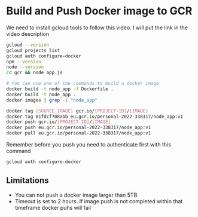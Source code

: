 # Build and Push Docker image to GCR

We need to install gcloud tools to follow this video. I will put the link in the video description

```bash
gcloud --version
gcloud projects list
gcloud auth configure-docker
npm --version
node --version
cd gcr && node app.js

# You can use one of the commands to build a docker image
docker build -t node_app -f Dockerfile .
docker build -t node_app .
docker images | grep -i "node_app"

docker tag [SOURCE_IMAGE] gcr.io/[PROJECT-ID]/[IMAGE]
docker tag 81fdcf708abb eu.gcr.io/personal-2022-338317/node_app:v1
docker push gcr.io/[PROJECT-ID]/[IMAGE]
docker push eu.gcr.io/personal-2022-338317/node_app:v1
docker pull eu.gcr.io/personal-2022-338317/node_app:v1
```

Remember before you push you need to authenticate first with this command

```bash
gcloud auth configure-docker
```

## Limitations

- You can not push a docker image larger than 5TB
- Timeout is set to 2 hours. If image push is not completed within that timeframe docker puhs will fail
